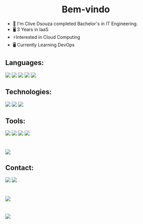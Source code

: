 <h1 align="center">Bem-vindo</h1>

- 👋 I'm Clive Dsouza completed Bachelor's in IT Engineering.
- 🖥️ 3 Years in IaaS
- ⚡Interested in Cloud Computing
- 🖥️ Currently Learning DevOps

## Languages:
![](https://img.shields.io/badge/python%20-%2314354C.svg?&style=for-the-badge&logo=python&logoColor=white)
![](https://img.shields.io/badge/java-%23ED8B00.svg?&style=for-the-badge&logo=java&logoColor=white)
![](https://img.shields.io/badge/Dart-0175C2?style=for-the-badge&logo=dart&logoColor=white)
![](https://img.shields.io/badge/php-%23777BB4.svg?&style=for-the-badge&logo=php&logoColor=white)
![](https://img.shields.io/badge/html5%20-%23E34F26.svg?&style=for-the-badge&logo=html5&logoColor=white)


## Technologies:

![](https://img.shields.io/badge/mysql-%2300f.svg?&style=for-the-badge&logo=mysql&logoColor=white)
![](https://img.shields.io/badge/MongoDB-4EA94B?style=for-the-badge&logo=mongodb&logoColor=white)
![](https://img.shields.io/badge/Android-3DDC84?style=for-the-badge&logo=android&logoColor=white)


## Tools:
![](https://img.shields.io/badge/Ubuntu-E95420?style=for-the-badge&logo=ubuntu&logoColor=white)
![](https://img.shields.io/badge/Flutter-02569B?style=for-the-badge&logo=flutter&logoColor=white)
![](https://img.shields.io/badge/Unity-100000?style=for-the-badge&logo=unity&logoColor=white)
![](https://img.shields.io/badge/firebase-ffca28?style=for-the-badge&logo=firebase&logoColor=black)
# ![](https://img.shields.io/badge/Xampp-F37623?style=for-the-badge&logo=xampp&logoColor=white)


## Contact:
[![](https://img.shields.io/badge/linkedin%20-%230077B5.svg?&style=for-the-badge&logo=linkedin&logoColor=white)](https://www.linkedin.com/in/clivedsouza07/)
[![](https://img.shields.io/badge/Gmail-D14836?style=for-the-badge&logo=gmail&logoColor=white)](https://mail.google.com/mail/u/0/?view=cm&fs=1&tf=1&to=dsouzaclive01@gmail.com)
# ![](https://img.shields.io/badge/devilc%230033-141321?style=for-the-badge&logo=discord)
# [![](https://img.shields.io/badge/-Hackerrank-2EC866?style=for-the-badge&logo=HackerRank&logoColor=white)](https://www.hackerrank.com/clivedsouza)



<!--![clivedsouza github stats](https://github-readme-stats.vercel.app/api?username=clivedsouza&count_private=true&include_all_commits=true&show_icons=true&theme=radical)
![Top Langs](https://github-readme-stats.vercel.app/api/top-langs/?username=clivedsouza&theme=tokyonight&langs_count=10&layout=compact)--!>
